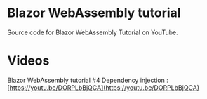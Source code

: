 # Blazor WebAssembly tutorial 
Source code for Blazor WebAssembly Tutorial on YouTube.

# Videos
Blazor WebAssembly tutorial #4   Dependency injection : [https://youtu.be/DORPLbBjQCA](https://youtu.be/DORPLbBjQCA)
